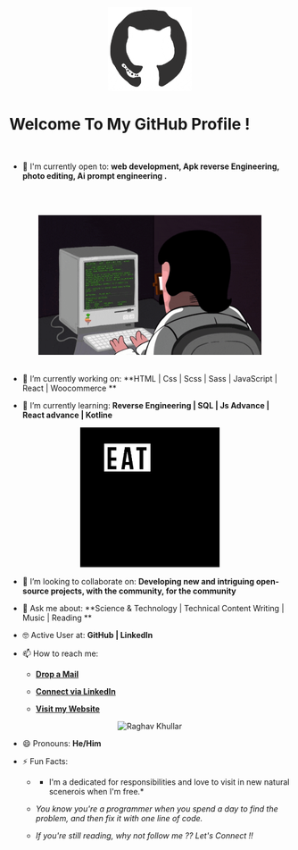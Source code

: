 <div align="center">
<img src="/octo.gif" alt="GitHub Logo" width="150" height="150" />
</div>

# Welcome To My GitHub Profile !

<br/>

- 🙌 I'm currently open to: **web development, Apk reverse Engineering, photo editing, Ai prompt engineering .**

<br/><br/>

<div align="center">
<img src="/coderman.gif" alt="Coder" width="400" height="250" />
</div>
<br/>

- 🔭 I’m currently working on: **HTML | Css | Scss | Sass | JavaScript | React | Woocommerce  **

- 🌱 I’m currently learning: **Reverse Engineering | SQL | Js Advance | React advance | Kotline**


<div align="center">
<img src="giphy.webp" alt="eatsleepcode" width="250" height="250" />
</div>

- 👯 I’m looking to collaborate on: **Developing new and intriguing open-source projects, with the community, for the community**

- 💬 Ask me about: **Science & Technology | Technical Content Writing | Music | Reading **

- 🤓 Active User at: **GitHub | LinkedIn**

- 📫 How to reach me:

    * [**Drop a Mail**](https://mail.google.com/mail/mu/mp/320/#mn)

    * [**Connect via LinkedIn**](https://www.linkedin.com/in/nabin-kunwar-332551356/)

    * [**Visit my Website**](https://nabie.netlify.app)
    
<div align="center">
<img src="https://github.com/raghavk16/raghavk16/blob/master/connected.gif" alt="Raghav Khullar" width="350" height="200" />
</div>

- 😄 Pronouns: **He/Him**

- ⚡ Fun Facts: 

    * * I'm a dedicated for responsibilities and love to visit in new natural scenerois when I'm free.*

    * *You know you're a programmer when you spend a day to find the problem, and then fix it with one line of code.*
    
    * *If you're still reading, why not follow me ?? Let's Connect !!*
